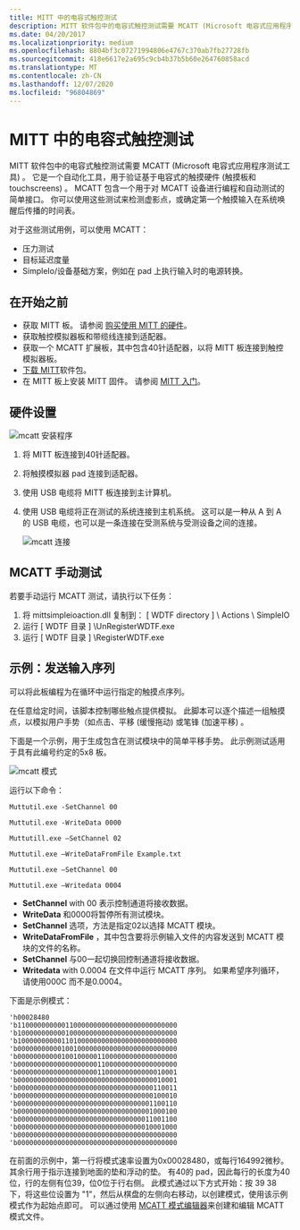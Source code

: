 ```yaml
---
title: MITT 中的电容式触控测试
description: MITT 软件包中的电容式触控测试需要 MCATT (Microsoft 电容式应用程序测试工具) 。
ms.date: 04/20/2017
ms.localizationpriority: medium
ms.openlocfilehash: 8804bf3c07271994806e4767c370ab7fb27728fb
ms.sourcegitcommit: 418e6617e2a695c9cb4b37b5b60e264760858acd
ms.translationtype: MT
ms.contentlocale: zh-CN
ms.lasthandoff: 12/07/2020
ms.locfileid: "96804869"
---
```

# <a name="capacitive-touch-tests-in-mitt"></a>MITT 中的电容式触控测试

MITT 软件包中的电容式触控测试需要 MCATT (Microsoft 电容式应用程序测试工具) 。 它是一个自动化工具，用于验证基于电容式的触摸硬件 (触摸板和 touchscreens) 。 MCATT 包含一个用于对 MCATT 设备进行编程和自动测试的简单接口。 你可以使用这些测试来检测虚影点，或确定第一个触摸输入在系统唤醒后传播的时间表。

对于这些测试用例，可以使用 MCATT：

- 压力测试
- 目标延迟度量
- SimpleIo/设备基础方案，例如在 pad 上执行输入时的电源转换。

## <a name="before-you-begin"></a>在开始之前

- 获取 MITT 板。 请参阅 [购买使用 MITT 的硬件](./multi-interface-test-tool--mitt--.md)。
- 获取触控模拟器板和带缆线连接到适配器。
- 获取一个 MCATT 扩展板，其中包含40针适配器，以将 MITT 板连接到触控模拟器板。
- [下载 MITT](/previous-versions/dn919810(v=vs.85))软件包。
- 在 MITT 板上安装 MITT 固件。 请参阅 [MITT 入门](./get-started-with-mitt---.md)。

## <a name="hardware-setup"></a>硬件设置

![mcatt 安装程序](images/mcatt-hardware-setup.png)

1. 将 MITT 板连接到40针适配器。
2. 将触摸模拟器 pad 连接到适配器。
3. 使用 USB 电缆将 MITT 板连接到主计算机。
4. 使用 USB 电缆将正在测试的系统连接到主机系统。 这可以是一种从 A 到 A 的 USB 电缆，也可以是一条连接在受测系统与受测设备之间的连接。

    ![mcatt 连接](images/mcatt-setup.png)

## <a name="mcatt-manual-tests"></a>MCATT 手动测试

若要手动运行 MCATT 测试，请执行以下任务：

1. 将 mittsimpleioaction.dll 复制到： \[ WDTF directory \] \\ Actions \\ SimpleIO
2. 运行 \[ WDTF 目录 \] \\UnRegisterWDTF.exe
3. 运行 \[ WDTF 目录 \] \\RegisterWDTF.exe

## <a name="example-sending-input-sequence"></a>示例：发送输入序列

可以将此板编程为在循环中运行指定的触摸点序列。

在任意给定时间，该脚本控制哪些触点提供模拟。 此脚本可以逐个描述一组触摸点，以模拟用户手势（如点击、平移 (缓慢拖动) 或笔锋 (加速平移) 。

下面是一个示例，用于生成包含在测试模块中的简单平移手势。 此示例测试适用于具有此编号约定的5x8 板。

![mcatt 模式](images/mcatt-pattern.png)

运行以下命令：

`Muttutil.exe -SetChannel 00`

`Muttutil.exe -WriteData 0000`

`Muttutill.exe –SetChannel 02`

`Muttutil.exe –WriteDataFromFile Example.txt`

`Muttutil.exe –SetChannel 00`

`Muttutil.exe –Writedata 0004`

- **SetChannel** with 00 表示控制通道将接收数据。
- **WriteData** 和0000将暂停所有测试模块。
- **SetChannel** 选项，方法是指定02以选择 MCATT 模块。
- **WriteDataFromFile** ，其中包含要将示例输入文件的内容发送到 MCATT 模块的文件的名称。
- **SetChannel** 与00一起切换回控制通道将接收数据。
- **Writedata** with 0.0004 在文件中运行 MCATT 序列。 如果希望序列循环，请使用000C 而不是0.0004。

下面是示例模式：

``` syntax
'h00028480
'b1100000000001100000000000000000000000000
'b1000000000001000000000000000000000000000
'b1000000000011010000000000000000000000000
'b0000000000010010000000000000000000000000
'b0000000000010010000011000000000000000000
'b0000000000000000000011000000000000000000
'b0000000000000000000011000000000000010001
'b0000000000000000000000000000000000010001
'b0000000000000000000000000000000000110011
'b0000000000000000000000000000000000100010
'b0000000000000000000000000000000001100110
'b0000000000000000000000000000000001000100
'b0000000000000000000000000000000011001100
'b0000000000000000000000000000000010001000
'b0000000000000000000000000000000000000000
'b0000000000000000000000000000000000000000
```

在前面的示例中，第一行将模式速率设置为0x00028480，或每行164992微秒。 其余行用于指示连接到地面的垫和浮动的垫。 有40的 pad，因此每行的长度为40位，行的左侧有位39，位0位于行右侧。 此模式通过以下方式开始：按 39 38 下，将这些位设置为 "1"，然后从棋盘的左侧向右移动，以创建模式，使用该示例模式作为起始点即可。 可以通过使用 [MCATT 模式编辑器](/previous-versions/dn919809(v=vs.85))来创建和编辑 MCATT 模式文件。
